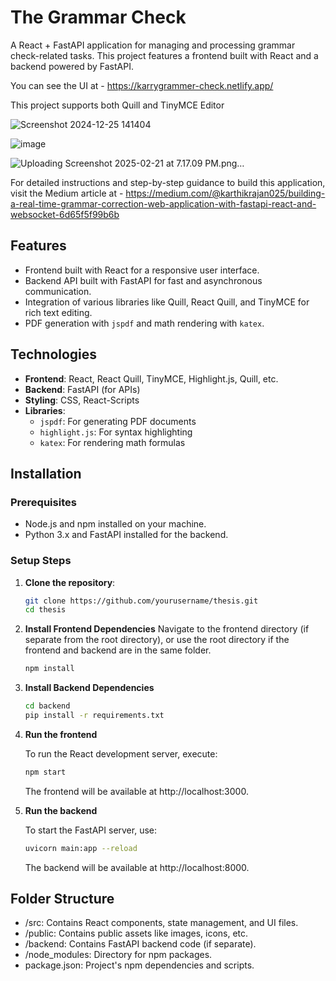 
# The Grammar Check

A React + FastAPI application for managing and processing grammar check-related tasks. This project features a frontend built with React and a backend powered by FastAPI.

You can see the UI at - https://karrygrammer-check.netlify.app/

This project supports both Quill and TinyMCE Editor 


![Screenshot 2024-12-25 141404](https://github.com/user-attachments/assets/f467500e-edc1-445a-a3a7-2687118e920a)


![image](https://github.com/user-attachments/assets/f181a825-078d-4031-854a-dbf67d0d5eaf)

![Uploading Screenshot 2025-02-21 at 7.17.09 PM.png…]()




For detailed instructions and step-by-step guidance to build this application, visit the Medium article at - https://medium.com/@karthikrajan025/building-a-real-time-grammar-correction-web-application-with-fastapi-react-and-websocket-6d65f5f99b6b


## Features

- Frontend built with React for a responsive user interface.
- Backend API built with FastAPI for fast and asynchronous communication.
- Integration of various libraries like Quill, React Quill, and TinyMCE for rich text editing.
- PDF generation with `jspdf` and math rendering with `katex`.

## Technologies

- **Frontend**: React, React Quill, TinyMCE, Highlight.js, Quill, etc.
- **Backend**: FastAPI (for APIs)
- **Styling**: CSS, React-Scripts
- **Libraries**: 
  - `jspdf`: For generating PDF documents
  - `highlight.js`: For syntax highlighting
  - `katex`: For rendering math formulas

## Installation

### Prerequisites

- Node.js and npm installed on your machine.
- Python 3.x and FastAPI installed for the backend.

### Setup Steps

1. **Clone the repository**:

   ```bash
   git clone https://github.com/yourusername/thesis.git
   cd thesis
   ```

2. **Install Frontend Dependencies**
   Navigate to the frontend directory (if separate from the root directory), or use the root directory if the frontend and backend are in the same folder.

   ```bash
   npm install
   ```

3. **Install Backend Dependencies**
   
   ```bash
   cd backend
   pip install -r requirements.txt
   ```

4. **Run the frontend**

   To run the React development server, execute:

   ```bash
   npm start
   ```
   The frontend will be available at http://localhost:3000.

5. **Run the backend**

   To start the FastAPI server, use:

   ```bash
   uvicorn main:app --reload
   ```
   The backend will be available at http://localhost:8000.

## Folder Structure

- /src: Contains React components, state management, and UI files.
- /public: Contains public assets like images, icons, etc.
- /backend: Contains FastAPI backend code (if separate).
- /node_modules: Directory for npm packages.
- package.json: Project's npm dependencies and scripts.
